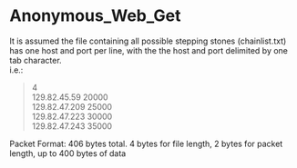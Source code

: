 # Anonymous_Web_Get

It is assumed the file containing all possible stepping stones (chainlist.txt) has one host and port per line,
with the the host and port delimited by one tab character.  
i.e.:  
  
>4  
>129.82.45.59	20000  
>129.82.47.209	25000  
>129.82.47.223	30000  
>129.82.47.243	35000  
  
Packet Format: 406 bytes total.  4 bytes for file length, 2 bytes for packet length, up to 400 bytes of data  
